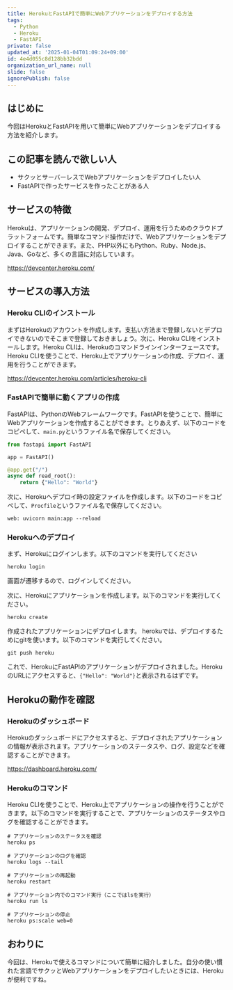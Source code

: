 ```yaml
---
title: HerokuとFastAPIで簡単にWebアプリケーションをデプロイする方法
tags:
  - Python
  - Heroku
  - FastAPI
private: false
updated_at: '2025-01-04T01:09:24+09:00'
id: 4e4d055c8d128bb32bdd
organization_url_name: null
slide: false
ignorePublish: false
---
```


## はじめに

今回はHerokuとFastAPIを用いて簡単にWebアプリケーションをデプロイする方法を紹介します。

## この記事を読んで欲しい人
- サクッとサーバーレスでWebアプリケーションをデプロイしたい人
- FastAPIで作ったサービスを作ったことがある人

## サービスの特徴
Herokuは、アプリケーションの開発、デプロイ、運用を行うためのクラウドプラットフォームです。簡単なコマンド操作だけで、Webアプリケーションをデプロイすることができます。また、PHP以外にもPython、Ruby、Node.js、Java、Goなど、多くの言語に対応しています。
    
https://devcenter.heroku.com/

## サービスの導入方法

### Heroku CLIのインストール
まずはHerokuのアカウントを作成します。支払い方法まで登録しないとデプロイできないのでそこまで登録しておきましょう。次に、Heroku CLIをインストールします。Heroku CLIは、Herokuのコマンドラインインターフェースです。Heroku CLIを使うことで、Heroku上でアプリケーションの作成、デプロイ、運用を行うことができます。

https://devcenter.heroku.com/articles/heroku-cli

### FastAPIで簡単に動くアプリの作成
FastAPIは、PythonのWebフレームワークです。FastAPIを使うことで、簡単にWebアプリケーションを作成することができます。とりあえず、以下のコードをコピペして、`main.py`というファイル名で保存してください。

```python
from fastapi import FastAPI

app = FastAPI()

@app.get("/")
async def read_root():
    return {"Hello": "World"}
```

次に、Herokuへデプロイ時の設定ファイルを作成します。以下のコードをコピペして、`Procfile`というファイル名で保存してください。

```
web: uvicorn main:app --reload
```

### Herokuへのデプロイ
まず、Herokuにログインします。以下のコマンドを実行してください
```
heroku login
```
画面が遷移するので、ログインしてください。

次に、Herokuにアプリケーションを作成します。以下のコマンドを実行してください。
```
heroku create
```

作成されたアプリケーションにデプロイします。
herokuでは、デプロイするためにgitを使います。以下のコマンドを実行してください。
```
git push heroku
```

これで、HerokuにFastAPIのアプリケーションがデプロイされました。HerokuのURLにアクセスすると、`{"Hello": "World"}`と表示されるはずです。

## Herokuの動作を確認

### Herokuのダッシュボード
Herokuのダッシュボードにアクセスすると、デプロイされたアプリケーションの情報が表示されます。アプリケーションのステータスや、ログ、設定などを確認することができます。

https://dashboard.heroku.com/

### Herokuのコマンド
Heroku CLIを使うことで、Heroku上でアプリケーションの操作を行うことができます。以下のコマンドを実行することで、アプリケーションのステータスやログを確認することができます。

```
# アプリケーションのステータスを確認
heroku ps

# アプリケーションのログを確認
heroku logs --tail

# アプリケーションの再起動
heroku restart

# アプリケーション内でのコマンド実行（ここではlsを実行）
heroku run ls

# アプリケーションの停止
heroku ps:scale web=0
```

## おわりに
今回は、Herokuで使えるコマンドについて簡単に紹介しました。自分の使い慣れた言語でサクッとWebアプリケーションをデプロイしたいときには、Herokuが便利ですね。
